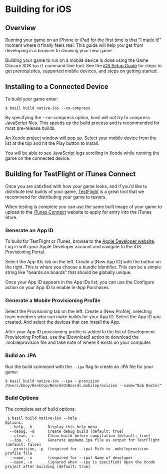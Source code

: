 # Building for iOS

## Overview

Running your game on an iPhone or iPad for the first time is that "I made it!" moment where it finally feels real.  This guide will help you get from developing in a browser to showing your new game.

Building your game to run on a mobile device is done using the Game Closure SDK `basil` command-line tool.  See the [iOS Setup Guide](./ios-setup.html) for steps to get prerequisites, supported mobile devices, and steps on getting started.

## Installing to a Connected Device

To build your game enter:

~~~
$ basil build native-ios --no-compress
~~~

By specifying the --no-compress option, basil will not try to compress JavaScript files.  This speeds up the build process and is recommended for most pre-release builds.

An Xcode project window will pop up.  Select your mobile device from the list at the top and hit the Play button to install.

You will be able to see JavaScript logs scrolling in Xcode while running the game on the connected device.

## Building for TestFlight or iTunes Connect

Once you are satisfied with how your game looks, and if you'd like to distribute test builds of your game, [TestFlight](http://testflightapp.com/) is a great tool that we recommend for distributing your game to testers.

When testing is complete you can use the same built image of your game to upload to the [iTunes Connect](http://itunesconnect.apple.com) website to apply for entry into the iTunes Store.

### Generate an App ID

To build for TestFlight or iTunes, browse to the [Apple Developer website](http://developer.apple.com).  Log in with your Apple Developer account and navigate to the iOS Provisioning Portal.

Select the App IDs tab on the left.  Create a [New App ID] with the button on the right.  This is where you choose a bundle identifier.  This can be a simple string like "beards.on.boards" that should be globally unique.

Once your App ID appears in the App IDs list, you can use the Configure action on your App ID to enable In-App Purchases.

### Generate a Mobile Provisioning Profile

Select the Provisioning tab on the left.  Create a [New Profile], selecting team members who can make builds for your App ID.  Select the App ID you created.  And select the devices that can install the App.

After your App ID provisioning profile is added to the list of Development Provisioning Profiles, use the [Download] action to download the .mobileprovision file and take note of where it exists on your computer.

### Build an .IPA

Run the build command with the `--ipa` flag to create an .IPA file for your game:

~~~
$ basil build native-ios --ipa --provision /Users/bboy/Desktop/BeardsOnBoards.mobileprovision --name="Bob Baxter"
~~~

### Build Options

The complete set of build options:

~~~
 $ basil build native-ios --help
Options:
  --help, -h       Display this help menu                                                 
  --debug, -d      Create debug build [default: true]
  --clean, -c      Clean build before compilation [default: true]
  --ipa, -i        Generate appName.ipa file as output for TestFlight [default: false]
  --provision, -p  (required for --ipa) Path to .mobileprovision profile file
  --name, -n       (required for --ipa) Name of developer                 
  --open, -o       (ignored when --ipa is specified) Open the Xcode project after building [default: true]
~~~
